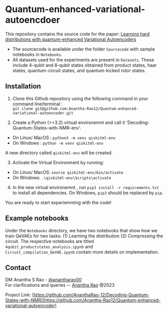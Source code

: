 # Quantum-enhanced-variational-autoencdoer
This repository contains the source code for the paper: [Learning hard distributions with quantum-enhanced Variational Autoencoders](https://arxiv.org/abs/2305.01592)

- The sourcecode is available under the folder `Sourcecode` with sample notebooks in `Notebooks`. 
- All datasets used for the experiments are present in `Datasets`. These include 4-qubit and 8-qubit states obtained from product states, haar states, quantum-circuit states, and quantum-kicked rotor states.

## Installation

1. Clone this Github repository using the following command in your command line/terminal : <br>
```git clone git@github.com:Anantha-Rao12/Quantum-enhanced-variational-autoencoder.git```

2. Create a Python (>=3.2) virtual environemnt and call it 'Decoding-Quantum-States-with-NMR-env'.
  - On Linux/ MacOS : ```python3 -m venv qiskitml-env```
  - On Windows : ```python -m venv qiskitml-env```

A new directory called `qiskitml-env` will be created. 

3. Activate the Virtual Environment by running:
  - On Linux/ MacOS: ```source qiskitml-env/bin/activate```
  - On Windows: ```.\qiskitml-env\Scripts\activate```

4. In the new virtual environemnt , run ```pip3 install -r requirements.txt``` to install all dependencies. On Windows, `pip3` should be replaced by `pip`.

You are ready to start experiemnting with the code!

## Example notebooks

Under the `Notebooks` directory, we have two notebooks that show how we train QeVAEs for two tasks: (1) Learning the distribution (2) Compressing the circuit. The respective notebooks are titled `4qubit_productstates_analysis.ipynb` and `Circuit_compilation_QeVAE.ipynb` contain more details on implementation.

## Contact

DM Anantha S Rao - [@anantharao00](https://twitter.com/anantharao00) <br>
For clarifications and queries -- [Anantha Rao](mailto:aanantha.s.rao@gmail.com?subject=[QeVAE2023]) @2023

Project Link: [https://github.com/AnanthaRao-12/Decoding-Quantum-States-with-NMR](https://github.com/Anantha-Rao12/Quantum-enhanced-variational-autoencoder)

